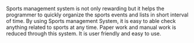 Sports management system is not only rewarding but it helps the programmer to quickly organize the sports events and lists in short interval of time.
By using Sports management System, it is easy to able check anything related to sports at any time.
Paper work and manual work is reduced through this system. It is user friendly and easy to use. 

 

